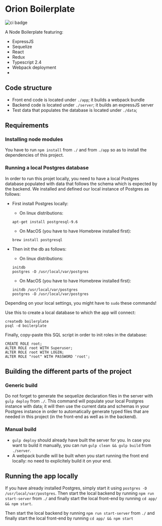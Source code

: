 # Orion Boilerplate

![ci badge](https://circleci.com/gh/project-orion/orion.svg?style=shield&circle-token=e50843b98b7da48e495b6013ed5bba93176c9acd)

A Node Boilerplate featuring:
* ExpressJS
* Sequelize
* React
* Redux
* Typescript 2.4
* Webpack deployment
*

## Code structure
* Front end code is located under `./app`; it builds a webpack bundle
* Backend code is located under `./server`; it builds an expressJS server
* Test data that populates the database is located under `./data`;

## Requirements
### Installing node modules
You have to run `npm install` from `./` and from `./app` so as to install the dependencies of this project.

### Running a local Postgres database
In order to run this projet locally, you need to have a local Postgres database populated with data that follows the schema which is expected by the backend.
We installed and defined our local instance of Postgres as follows:

* First install Postgres locally:
    * On linux distributions:
    ```
    apt-get install postgresql-9.6
    ```
    * On MacOS (you have to have Homebrew installed first):
    ```
    brew install postgresql
    ```

* Then init the db as follows:
    * On linux distributions:
    ```
    initdb
    postgres -D /usr/local/var/postgres
    ```
    * On MacOS (you have to have Homebrew installed first):
    ```
    initdb /usr/local/var/postgres
    postgres -D /usr/local/var/postgres
    ```
Depending on your local settings, you might have to `sudo` these commands!

Use this to create a local database to which the app will connect:
```
createdb boilerplate
psql -d boilerplate
```
Finally, copy-paste this SQL script in order to init roles in the database:
```
CREATE ROLE root;
ALTER ROLE root WITH Superuser;
ALTER ROLE root WITH LOGIN;
ALTER ROLE "root" WITH PASSWORD 'root';
```

## Building the different parts of the project
### Generic build
Do not forget to generate the sequelize declaration files in the server with `gulp deploy` from `./`.
This command will populate your local Postgres instance with data; it will then use the current data and schemas in your Postgres instance in order to automatically generate typed files that are needed in this project (in the front-end as well as in the backend).

### Manual build
* `gulp deploy` should already have built the server for you. In case you want to build it manually, you can run `gulp clean && gulp build` from `./server`.
* A webpack bundle will be built when you start running the front end locally: no need to explicitely build it on your end.

## Running the app locally
If you have already installed Postgres, simply start it using `postgres -D /usr/local/var/postgres`.
Then start the local backend by running `npm run start-server` from `./` and finally start the local front-end by running `cd app/ && npm start`.

Then start the local backend by running `npm run start-server` from `./` and finally start the local front-end by running `cd app/ && npm start`
